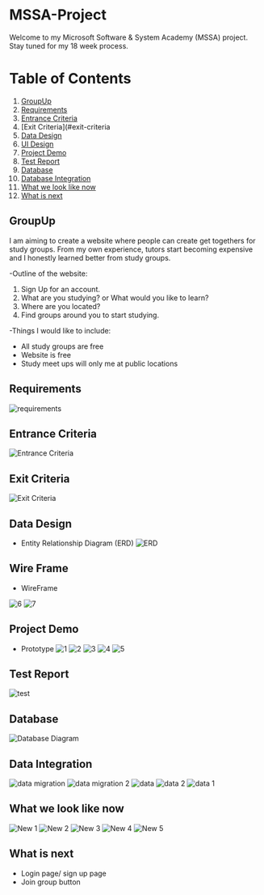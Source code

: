 # MSSA-Project
Welcome to my Microsoft Software & System Academy (MSSA) project. Stay tuned for my 18 week process. 

# Table of Contents
1. [GroupUp](#groupUp)
2. [Requirements](#requirements)
3. [Entrance Criteria](#entrance-criteria)
4. [Exit Criteria](#exit-criteria
4. [Data Design](#data-design)
5. [UI Design](#ui-design)
7. [Project Demo](#project-demo)
8. [Test Report](#test-report)
9. [Database](#database)
10. [Database Integration](#database-integration)
11. [What we look like now](#what-we-look-like-now)
11. [What is next](#what-is-next)


## GroupUp
I am aiming to create a website where people can create get togethers for study groups. From my own experience, tutors start becoming expensive and I honestly learned better from study groups. 

-Outline of the website:
1. Sign Up for an account.
2. What are you studying? or What would you like to learn?
3. Where are you located?
4. Find groups around you to start studying.

-Things I would like to include:
- All study groups are free
- Website is free
- Study meet ups will only me at public locations

## Requirements
![requirements](https://user-images.githubusercontent.com/52970331/65917342-fe6c9900-e38b-11e9-99c9-2bc1a2725797.PNG)

## Entrance Criteria
![Entrance Criteria](https://user-images.githubusercontent.com/52970331/68037151-5563d780-fc84-11e9-86f8-7fe0ee74d4f0.PNG)

## Exit Criteria
![Exit Criteria](https://user-images.githubusercontent.com/52970331/68037150-54cb4100-fc84-11e9-8af8-083d26c6b761.PNG)

## Data Design
- Entity Relationship Diagram (ERD)
![ERD](https://user-images.githubusercontent.com/52970331/65811399-b4599c80-e16c-11e9-8035-550914ec8a3f.png)

## Wire Frame
- WireFrame

![6](https://user-images.githubusercontent.com/52970331/65811831-0f8e8d80-e173-11e9-9823-d8eecfa622e8.png)
![7](https://user-images.githubusercontent.com/52970331/65811832-10272400-e173-11e9-89ce-1544a0b17d25.png)



## Project Demo
- Prototype
![1](https://user-images.githubusercontent.com/52970331/65811685-2d5af300-e171-11e9-97ca-c0b2e9cdc630.png)
![2](https://user-images.githubusercontent.com/52970331/65811686-2df38980-e171-11e9-911f-e7e4bb510b14.png)
![3](https://user-images.githubusercontent.com/52970331/65811688-2f24b680-e171-11e9-9d96-846e1d30f04d.png)
![4](https://user-images.githubusercontent.com/52970331/65811691-30ee7a00-e171-11e9-8b04-9e210bdb7476.png)
![5](https://user-images.githubusercontent.com/52970331/65811692-30ee7a00-e171-11e9-9a6f-0a96a814cfe4.png)

## Test Report
![test](https://user-images.githubusercontent.com/52970331/65917333-fb71a880-e38b-11e9-82c2-fca68076f550.PNG)

## Database
![Database Diagram](https://user-images.githubusercontent.com/52970331/65397986-22ffba00-dd69-11e9-88ca-c679a7c0222f.PNG)

## Data Integration
![data migration](https://user-images.githubusercontent.com/52970331/65846872-1690d980-e2f4-11e9-82dd-77925391c2a7.PNG)
![data migration 2](https://user-images.githubusercontent.com/52970331/65846875-18f33380-e2f4-11e9-9080-d9a75e18d2a8.PNG)
![data](https://user-images.githubusercontent.com/52970331/66155917-7ed20a80-e5d5-11e9-89fb-b2e7d77a3b6c.PNG)
![data 2](https://user-images.githubusercontent.com/52970331/66155923-80033780-e5d5-11e9-8c13-453246f128a1.PNG)
![data 1](https://user-images.githubusercontent.com/52970331/66264519-b69aa700-e7bb-11e9-8f19-180d56c6a92a.PNG)

## What we look like now
![New 1](https://user-images.githubusercontent.com/52970331/68037396-dc18b480-fc84-11e9-9bb7-0a3840d6183d.PNG)
![New 2](https://user-images.githubusercontent.com/52970331/68037399-dd49e180-fc84-11e9-850f-fdb219934425.PNG)
![New 3](https://user-images.githubusercontent.com/52970331/68037402-dde27800-fc84-11e9-9114-b777e780822c.PNG)
![New 4](https://user-images.githubusercontent.com/52970331/68037405-de7b0e80-fc84-11e9-9807-a33eeabcd65a.PNG)
![New 5](https://user-images.githubusercontent.com/52970331/68037409-e044d200-fc84-11e9-93cd-c200d5163e26.PNG)


## What is next
- Login page/ sign up page
- Join group button




